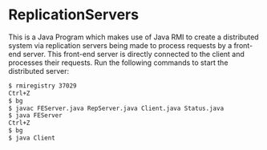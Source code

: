 # ReplicationServers
This is a Java Program which makes use of Java RMI to create a distributed system via replication servers being made to process requests by a front-end server. This front-end server is directly connected to the client and processes their requests.
Run the following commands to start the distributed server:
```bash
$ rmiregistry 37029
Ctrl+Z
$ bg
$ javac FEServer.java RepServer.java Client.java Status.java
$ java FEServer
Ctrl+Z
$ bg
$ java Client
```
